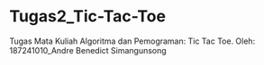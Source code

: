 # Tugas2_Tic-Tac-Toe
Tugas Mata Kuliah Algoritma dan Pemograman: Tic Tac Toe. Oleh: 187241010_Andre Benedict Simangunsong
